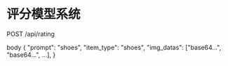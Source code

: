 # 评分模型系统


POST /api/rating

body {
    "prompt": "shoes",
    "item_type": "shoes",
    "img_datas": ["base64...", "base64...", ...],
}
